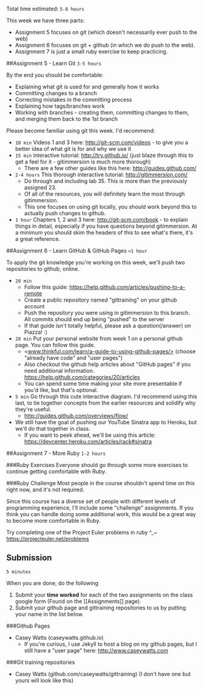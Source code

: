 Total time estimated: `5-8 hours`

This week we have three parts:
- Assignment 5 focuses on git (which doesn't necessarily ever push to the web)
- Assignment 6 focuses on git + github (in which we do push to the web).
- Assignment 7 is just a small ruby exercise to keep practicing.

##Assignment 5 - Learn Git
`3-5 hours`

By the end you should be comfortable:
- Explaining what git is used for and generally how it works
- Committing changes to a branch
- Correcting mistakes in the committing process
- Explaining how tags/branches work
- Working with branches - creating them, committing changes to them, and merging them back to the 1st branch

Please become familiar using git this week. I'd recommend:
- `10 min` Videos 1 and 3 here: <http://git-scm.com/videos> - to give you a better idea of what git is for and why we use it
- `15 min` interactive tutorial: <http://try.github.io/> (just blaze through this to get a feel for it - gitimmersion is much more thorough)
  - There are a few other guides like this here: <http://guides.github.com/>
- `2-4 hours` This thorough interactive tutorial: <http://gitimmersion.com/>
  - Do through and including lab 35. This is more than the previously assigned 23.
  - Of all of the resources, you will definitely learn the most through gitimmersion.
  - This one focuses on using git locally, you should work beyond this to actually push changes to github.
- `1 hour` Chapters 1, 2 and 3 here: <http://git-scm.com/book> - to explain things in detail, especially if you have questions beyond gitimmersion. At a minimum you should skim the headers of this to see what's there, it's a great reference.


##Assignment 6 - Learn GitHub & GitHub Pages
`<1 hour`

To apply the git knowledge you're working on this week, we'll push two repositories to github, online.

- `20 min` 
  - Follow this guide: <https://help.github.com/articles/pushing-to-a-remote>
  - Create a public repository named "gittraining" on your github account
  - Push the repository you were using in gitimmersion to this branch. All commits should end up being "pushed" to the server
  - If that guide isn't totally helpful, please ask a question(/answer) on Piazza! :)
- `20 min` Put your personal website from week 1 on a personal github page. You can follow this guide.
  - <www.thinkful.com/learn/a-guide-to-using-github-pages/> (choose "already have code" and "user pages")
  - Also checkout the github help articles about "GitHub pages" if you need additional information. <https://help.github.com/categories/20/articles>
  - You can spend some time making your site more presentable if you'd like, but that's optional.
- `5 min` Go through this cute interactive diagram. I'd recommend using this last, to tie together concepts from the earlier resources and solidify why they're useful.
  - <http://guides.github.com/overviews/flow/>
- We still have the goal of pushing our YouTube Sinatra app to Heroku, but we'll do that together in class.
  - If you want to peek ahead, we'll be using this article: <https://devcenter.heroku.com/articles/rack#sinatra>

##Assignment 7 - More Ruby
`1-2 hours`

###Ruby Exercises
Everyone should go through some more exercises to continue getting comfortable with Ruby.

###Ruby Challenge
Most people in the course shouldn't spend time on this right now, and it's not required.

Since this course has a diverse set of people with different levels of programming experience, I'll include some "challenge" assignments. If you think you can handle doing some additional work, this would be a great way to become more comfortable in Ruby.

Try completing one of the Project Euler problems in ruby ^_~
https://projecteuler.net/problems

## Submission
`5 minutes`

When you are done, do the following

1. Submit your **time worked** for each of the two assignments on the class google form (Found on the [[Assignments]] page).
2. Submit your github page and gittraining repositories to us by putting your name in the list below.

###Github Pages
- Casey Watts (caseywatts.github.io)
  - If you're curious, I use Jekyll to host a blog on my github pages, but I still have a "user page" here: <http://www.caseywatts.com>

###Git training repositories
- Casey Watts (github.com/caseywatts/gittraining) (I don't have one but yours will look like this)